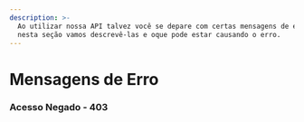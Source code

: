 ```yaml
---
description: >-
  Ao utilizar nossa API talvez você se depare com certas mensagens de erro,
  nesta seção vamos descrevê-las e oque pode estar causando o erro.
---
```


# Mensagens de Erro

### Acesso Negado - 403

```text

```






